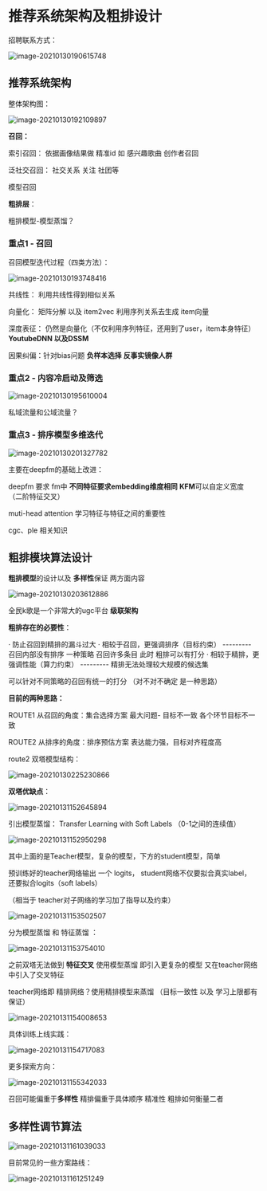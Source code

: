 # 推荐系统架构及粗排设计

招聘联系方式： 

![image-20210130190615748](https://i.loli.net/2021/01/30/c4zi5JY28CNWZy3.png)

## 推荐系统架构

整体架构图：

![image-20210130192109897](https://i.loli.net/2021/01/30/jDNv57wPFGOqEtR.png)

**召回：**

索引召回： 依据画像结果做 精准id  如 感兴趣歌曲 创作者召回

泛社交召回： 社交关系 关注 社团等

模型召回 



**粗排层**：

粗排模型-模型蒸馏？ 



### 重点1 - 召回

召回模型迭代过程（四类方法）：

![image-20210130193748416](https://i.loli.net/2021/01/30/6KZW1bDjiGQ2NzB.png)

共线性： 利用共线性得到相似关系

向量化： 矩阵分解 以及 item2vec  利用序列关系去生成 item向量

深度表征： 仍然是向量化（不仅利用序列特征，还用到了user，item本身特征）**YoutubeDNN 以及DSSM**

因果纠偏：针对bias问题 **负样本选择**  **反事实镜像人群**



### **重点2 - 内容冷启动及筛选**

![image-20210130195610004](https://i.loli.net/2021/01/30/ATgLievlu56XayP.png)

私域流量和公域流量？



### 重点3 - 排序模型多维迭代

![image-20210130201327782](https://i.loli.net/2021/01/30/OwY3G284yo6dbRP.png)



主要在deepfm的基础上改进：

deepfm 要求 fm中 **不同特征要求embedding维度相同**  **KFM**可以自定义宽度 （二阶特征交叉）

muti-head attention 学习特征与特征之间的重要性

cgc、ple 相关知识 



## 粗排模块算法设计

**粗排模型**的设计以及 **多样性**保证 两方面内容

![image-20210130203612886](https://i.loli.net/2021/01/30/E4Hg38IlDrycAq5.png)

全民k歌是一个非常大的ugc平台 **级联架构**



**粗排存在的必要性**： 

· 防止召回到精排的漏斗过大
· 相较于召回，更强调排序（目标约束） --------- 召回内部没有排序 一种策略 召回许多条目 此时 粗排可以有打分 
· 相较于精排，更强调性能（算力约束） --------- 精排无法处理较大规模的候选集  

可以针对不同策略的召回有统一的打分 （对不对不确定 是一种思路）



**目前的两种思路：** 

ROUTE1 从召回的角度：集合选择方案   最大问题- 目标不一致 各个环节目标不一致 

ROUTE2 从排序的角度：排序预估方案   表达能力强，目标对齐程度高  



route2 双塔模型结构：

![image-20210130225230866](C:\Users\MYJ\AppData\Roaming\Typora\typora-user-images\image-20210130225230866.png)

**双塔优缺点**：

![image-20210131152645894](https://i.loli.net/2021/01/31/6EMH5daFrsGmBKx.png)

引出模型蒸馏： Transfer Learning with Soft Labels  （0-1之间的连续值）

![image-20210131152950298](https://i.loli.net/2021/01/31/4Js3fotz5TnFLyj.png)

其中上面的是Teacher模型，复杂的模型，下方的student模型，简单

预训练好的teacher网络输出 一个 logits， student网络不仅要拟合真实label， 还要拟合logits（soft labels）

（相当于 teacher对子网络的学习加了指导以及约束）

![image-20210131153502507](https://i.loli.net/2021/01/31/B5YIPKUs8Dl9ST1.png)

分为模型蒸馏 和 特征蒸馏 ：

![image-20210131153754010](https://i.loli.net/2021/01/31/qnNGW8rO62x74Bw.png)

之前双塔无法做到 **特征交叉**  使用模型蒸馏 即引入更复杂的模型 又在teacher网络中引入了交叉特征

teacher网络即 精排网络？使用精排模型来蒸馏 （目标一致性 以及 学习上限都有保证）

![image-20210131154008653](https://i.loli.net/2021/01/31/mvPag1dOIoFkfcY.png)

具体训练上线实践： 

![image-20210131154717083](C:\Users\MYJ\AppData\Roaming\Typora\typora-user-images\image-20210131154717083.png)

更多探索方向：

![image-20210131155342033](https://i.loli.net/2021/01/31/gPcXhZMAwBOdGV8.png)

召回可能偏重于**多样性** 精排偏重于具体顺序 精准性  粗排如何衡量二者 



## 多样性调节算法

![image-20210131161039033](https://i.loli.net/2021/01/31/dmAOnR7aMBfUNc3.png)

目前常见的一些方案路线： 

![image-20210131161251249](https://i.loli.net/2021/01/31/mjVkgLX3BT6Fiao.png)